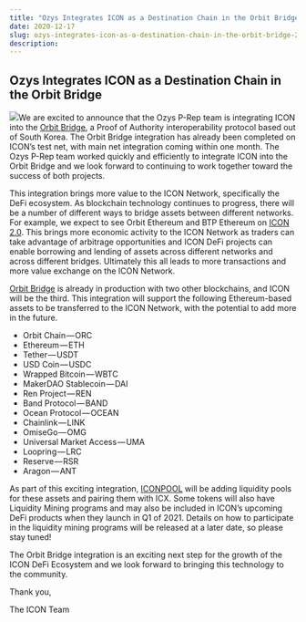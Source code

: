```yaml
---
title: "Ozys Integrates ICON as a Destination Chain in the Orbit Bridge"
date: 2020-12-17
slug: ozys-integrates-icon-as-a-destination-chain-in-the-orbit-bridge-2cf88f54360a
description:
---
```


## Ozys Integrates ICON as a Destination Chain in the Orbit Bridge

![](https://cdn-images-1.medium.com/max/800/0*Z87oiz4IK2e0SEy7)We are excited to announce that the Ozys P-Rep team is integrating ICON into the [Orbit Bridge](https://bridge.orbitchain.io/), a Proof of Authority interoperability protocol based out of South Korea. The Orbit Bridge integration has already been completed on ICON’s test net, with main net integration coming within one month. The Ozys P-Rep team worked quickly and efficiently to integrate ICON into the Orbit Bridge and we look forward to continuing to work together toward the success of both projects.

This integration brings more value to the ICON Network, specifically the DeFi ecosystem. As blockchain technology continues to progress, there will be a number of different ways to bridge assets between different networks. For example, we expect to see Orbit Ethereum and BTP Ethereum on [ICON 2.0](https://medium.com/helloiconworld/icon-2-0-introducing-a-new-blockchain-software-architecture-based-on-go-8874107a4e58). This brings more economic activity to the ICON Network as traders can take advantage of arbitrage opportunities and ICON DeFi projects can enable borrowing and lending of assets across different networks and across different bridges. Ultimately this all leads to more transactions and more value exchange on the ICON Network.

[Orbit Bridge](https://bridge.orbitchain.io/) is already in production with two other blockchains, and ICON will be the third. This integration will support the following Ethereum-based assets to be transferred to the ICON Network, with the potential to add more in the future.

* Orbit Chain — ORC
* Ethereum — ETH
* Tether — USDT
* USD Coin — USDC
* Wrapped Bitcoin — WBTC
* MakerDAO Stablecoin — DAI
* Ren Project — REN
* Band Protocol — BAND
* Ocean Protocol — OCEAN
* Chainlink — LINK
* OmiseGo — OMG
* Universal Market Access — UMA
* Loopring — LRC
* Reserve — RSR
* Aragon — ANT

As part of this exciting integration, [ICONPOOL](http://iconpool.io) will be adding liquidity pools for these assets and pairing them with ICX. Some tokens will also have Liquidity Mining programs and may also be included in ICON’s upcoming DeFi products when they launch in Q1 of 2021. Details on how to participate in the liquidity mining programs will be released at a later date, so please stay tuned!

The Orbit Bridge integration is an exciting next step for the growth of the ICON DeFi Ecosystem and we look forward to bringing this technology to the community.

Thank you,

The ICON Team

